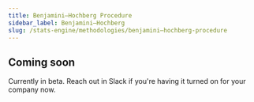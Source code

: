 ```yaml
---
title: Benjamini–Hochberg Procedure
sidebar_label: Benjamini–Hochberg
slug: /stats-engine/methodologies/benjamini–hochberg-procedure
---
```


## Coming soon
Currently in beta. Reach out in Slack if you're having it turned on for your company now.

